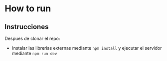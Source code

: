 # How to run
## Instrucciones

Despues de clonar el repo:
- Instalar las librerias externas mediante `npm install` y ejecutar el servidor mediante `npm run dev`
